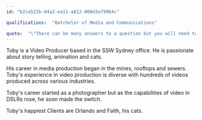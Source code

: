 ```yaml
---
id: "b2ca522b-04a2-ea11-a812-000d3a79964c"

qualifications:  "Batchelor of Media and Communications"

quote:  "\"There can be many answers to a question but you will need to ask Adam how it is formatted\""
---
```


Toby is a Video Producer based in the SSW Sydney office. He is passionate about story telling, animation and cats.   

His career in media production began in the mines, rooftops and sewers. Toby's experience in video production is diverse with hundreds of videos produced across various industries.   

Toby's career started as a photographer but as the capabilities of video in DSLRs rose, he soon made the switch.  

Toby's happiest Clients are Orlando and Faith, his cats.   

